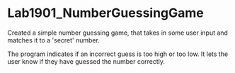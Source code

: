# Lab1901_NumberGuessingGame

Created a simple number guessing game, that takes in some user input and matches it to a 'secret' number.

The program indicates if an incorrect guess is too high or too low. It lets the user know if they have guessed the number correctly.

